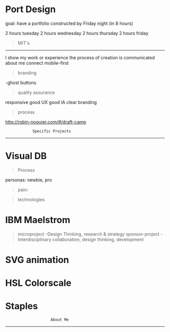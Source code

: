 Port Design
===========

goal: have a portfolio constructed by Friday night (in 8 hours)

2 hours tuesday
2 hours wednesday
2 hours thursday
2 hours friday

>MIT's
------
I show my work or experience
the process of creation is communicated
about me
connect
mobile-first


>branding

-ghost buttons


>quality assurance

responsive
good UX
good IA
clear branding


>process

http://robin-noguier.com/#/draft-camp



                Specific Projects
------------------------------------------------------------------------------------------------------
Visual DB
========

>Process

personas: newbie, pro

>pain:

>technologies


IBM Maelstrom
=============

>microproject
    -Design Thinking, research & strategy
>sponsor-project
    -Interdisciplinary collaboration, design thinking, development
    
SVG animation
=============


HSL Colorscale
==============

Staples
=======

                        About Me
------------------------------------------------------------------------------------------------------